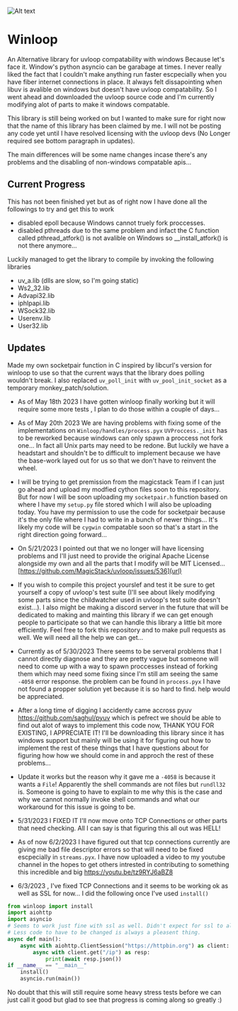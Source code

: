 ![Alt text](https://raw.githubusercontent.com/Vizonex/Winloop/main/winloop.png)

# Winloop
An Alternative library for uvloop compatability with windows Because let's face it. Window's python asyncio can be garabage at times. 
I never really liked the fact that I couldn't make anything run faster escpecially when you have fiber internet connections in place. 
It always felt dissapointing when libuv is avalible on windows but doesn't have uvloop compatability. 
So I went ahead and downloaded the uvloop source code and I'm currently modifying alot of parts to make it windows compatable. 

This library is still being worked on but I wanted to make sure for right now that the name of this library has been claimed by me. 
I will not be posting any code yet until I have resolved licensing with the uvloop devs (No Longer required see bottom paragraph in updates).

The main differences will be some name changes incase there's any problems and the disabling of non-windows compatable apis...

## Current Progress

This has not been finished yet but as of right now I have done all the followings to try and get this to work 
- disabled epoll because Windows cannot truely fork proccesses. 
- disabled pthreads due to the same problem and infact the C function called pthread_atfork() is not avalible on Windows so __install_atfork() is not there anymore...

Luckily managed to get the library to compile by invoking the following libraries 
- uv_a.lib (dlls are slow, so I'm going static)
- Ws2_32.lib
- Advapi32.lib
- iphlpapi.lib
- WSock32.lib
- Userenv.lib
- User32.lib


## Updates

Made my own socketpair function in C inspired by libcurl's version for winloop to use so that the current ways that the library does polling wouldn't break.
I also replaced `uv_poll_init` with `uv_pool_init_socket` as a temporary monkey_patch/solution. 


- As of May 18th 2023 I have gotten winloop finally working but it will require some more tests , I plan to do those within a couple of days...

- As of May 20th 2023 We are having problems with fixing some of the implementations on `Winloop/handles/process.pyx` `UVProccess._init` has to be reworked because windows can only spawn a proccess not fork one... In fact all Unix parts may need to be redone. But luckily we have a headstart and shouldn't be to difficult to implement because we have the base-work layed out for us so that we don't have to reinvent the wheel.

- I will be trying to get premission from the magicstack Team if I can just go ahead and upload my modfied cython files soon to this repository. But for now I will be soon uploading my `socketpair.h` function based on where I have my `setup.py` file stored which I will also be uploading today. You have my permission to use the code for socketpair because it's the only file where I had to write in a bunch of newer things... It's likely my code will be `cygwin` compatable soon so that's a start in the right direction going forward...
- On 5/21/2023 I pointed out that we no longer will have licensing problems and I'll just need to provide the original Apache License alongside my own and all the parts that I modify will be MIT Licensed... [https://github.com/MagicStack/uvloop/issues/536](url)

- If you wish to compile this project yourslef and test it be sure to get yourself a copy of uvloop's test suite (I'll see about likely modifying some parts since the childwatcher used in uvloop's test suite doesn't exist...). I also might be making a discord server in the future that will be dedicated to making and mainting this library if we can get enough people to participate so that we can handle this library a little bit more efficiently. Feel free to fork this repository and to make pull requests as well. We will need all the help we can get...

- Currently as of 5/30/2023 There seems to be serveral problems that I cannot directly diagnose and they are pretty vague but someone will need to come up with a way to spawn proccesses instead of forking them which may need some fixing since I'm still am seeing the same `-4058` error response. the problem can be found in `process.pyx` I have not found a propper solution yet because it is so hard to find. help would be appreciated. 

- After a long time of digging I accidently came accross pyuv https://github.com/saghul/pyuv which is pefrect we should be able to find out alot of ways to implement this code now, THANK YOU FOR EXISTING, I APPRECIATE IT! I'll be downloading this library since it has windows support but mainly will be using it for figuring out how to implement the rest of these things that I have questions about for figuring how how we should come in and approch the rest of these problems...

- Update it works but the reason why it gave me a `-4058` is because it wants a `File`! Apparently the shell commands are not files but `rundll32` is. Someone is going to have to explain to me why this is the case and why we cannot normally invoke shell commands and what our workaround for this issue is going to be.  

- 5/31/2023 I FIXED IT I'll now move onto TCP Connections or other parts that need checking. All I can say is that figuring this all out was HELL! 

- As of now 6/2/2023 I have figured out that tcp connections currently are giving me bad file descriptor errors so that will need to be fixed escpecially in `streams.pyx`. I have now uploaded a video to my youtube channel in the hopes to get others intrested in contributing to something this incredible and big https://youtu.be/tz9RYJ6aBZ8 

- 6/3/2023 , I've fixed TCP Connections and it seems to be working ok as well as SSL for now... I did the following once I've used `install()`
```python
from winloop import install
import aiohttp
import asyncio 
# Seems to work just fine with ssl as well. Didn't expect for ssl to also work at all along side tcp connections so that's nice :)
# Less code to have to be changed is always a pleasent thing.
async def main():
    async with aiohttp.ClientSession("https://httpbin.org") as client:
        async with client.get("/ip") as resp:
            print(await resp.json())
if __name__ == "__main__"
    install()
    asyncio.run(main())
  ```
  No doubt that this will still require some heavy stress tests before we can just call it good but glad to see that progress is coming along so greatly :) 
